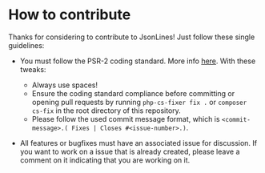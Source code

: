 # How to contribute

Thanks for considering to contribute to JsonLines! Just follow these single guidelines:
- You must follow the PSR-2 coding standard. More info [here](https://github.com/php-fig/fig-standards/blob/master/accepted/PSR-2-coding-style-guide.md). With these tweaks:
    - Always use spaces!
    - Ensure the coding standard compliance before committing or opening pull requests by running `php-cs-fixer fix .` or `composer cs-fix` in the root directory of this repository.
    - Please follow the used commit message format, which is `<commit-message>.( Fixes | Closes #<issue-number>.)`.

- All features or bugfixes must have an associated issue for discussion. If you want to work on a issue that is already created, please leave a comment on it indicating that you are working on it.
